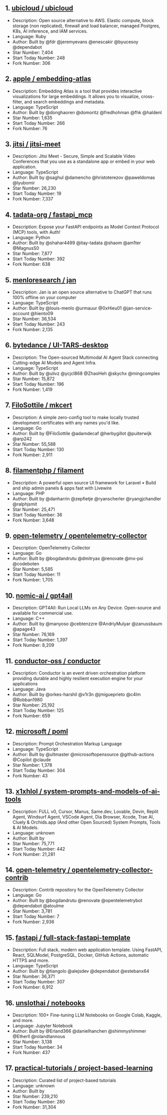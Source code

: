 ## 1. [ubicloud / ubicloud](https://github.com/ubicloud/ubicloud)
- Description: Open source alternative to AWS. Elastic compute, block storage (non replicated), firewall and load balancer, managed Postgres, K8s, AI inference, and IAM services.
- Language: Ruby
- Author: Built by @fdr @jeremyevans @enescakir @byucesoy @dependabot
- Star Number: 7,404
- Start Today Number: 248
- Fork Number: 306

## 2. [apple / embedding-atlas](https://github.com/apple/embedding-atlas)
- Description: Embedding Atlas is a tool that provides interactive visualizations for large embeddings. It allows you to visualize, cross-filter, and search embeddings and metadata.
- Language: TypeScript
- Author: Built by @donghaoren @domoritz @fredhohman @fhk @haldenl
- Star Number: 1,635
- Start Today Number: 266
- Fork Number: 76

## 3. [jitsi / jitsi-meet](https://github.com/jitsi/jitsi-meet)
- Description: Jitsi Meet - Secure, Simple and Scalable Video Conferences that you use as a standalone app or embed in your web application.
- Language: TypeScript
- Author: Built by @saghul @damencho @hristoterezov @paweldomas @lyubomir
- Star Number: 26,230
- Start Today Number: 19
- Fork Number: 7,337

## 4. [tadata-org / fastapi_mcp](https://github.com/tadata-org/fastapi_mcp)
- Description: Expose your FastAPI endpoints as Model Context Protocol (MCP) tools, with Auth!
- Language: Python
- Author: Built by @shahar4499 @itay-tadata @shaom @am1ter @MagnusS0
- Star Number: 7,877
- Start Today Number: 392
- Fork Number: 638

## 5. [menloresearch / jan](https://github.com/menloresearch/jan)
- Description: Jan is an open source alternative to ChatGPT that runs 100% offline on your computer
- Language: TypeScript
- Author: Built by @louis-menlo @urmauur @0xHieu01 @jan-service-account @hiento09
- Star Number: 36,534
- Start Today Number: 243
- Fork Number: 2,135

## 6. [bytedance / UI-TARS-desktop](https://github.com/bytedance/UI-TARS-desktop)
- Description: The Open-sourced Multimodal AI Agent Stack connecting Cutting-edge AI Models and Agent Infra.
- Language: TypeScript
- Author: Built by @ulivz @ycjcl868 @ZhaoHeh @skychx @mingcomplex
- Star Number: 15,872
- Start Today Number: 196
- Fork Number: 1,419

## 7. [FiloSottile / mkcert](https://github.com/FiloSottile/mkcert)
- Description: A simple zero-config tool to make locally trusted development certificates with any names you'd like.
- Language: Go
- Author: Built by @FiloSottile @adamdecaf @herbygillot @puiterwijk @arp242
- Star Number: 55,588
- Start Today Number: 130
- Fork Number: 2,911

## 8. [filamentphp / filament](https://github.com/filamentphp/filament)
- Description: A powerful open source UI framework for Laravel • Build and ship admin panels & apps fast with Livewire
- Language: PHP
- Author: Built by @danharrin @zepfietje @ryanscherler @ryangjchandler @ralphjsmit
- Star Number: 25,471
- Start Today Number: 36
- Fork Number: 3,648

## 9. [open-telemetry / opentelemetry-collector](https://github.com/open-telemetry/opentelemetry-collector)
- Description: OpenTelemetry Collector
- Language: Go
- Author: Built by @bogdandrutu @dmitryax @renovate @mx-psi @codeboten
- Star Number: 5,585
- Start Today Number: 11
- Fork Number: 1,705

## 10. [nomic-ai / gpt4all](https://github.com/nomic-ai/gpt4all)
- Description: GPT4All: Run Local LLMs on Any Device. Open-source and available for commercial use.
- Language: C++
- Author: Built by @manyoso @cebtenzzre @AndriyMulyar @zanussbaum @apage43
- Star Number: 76,169
- Start Today Number: 1,397
- Fork Number: 8,209

## 11. [conductor-oss / conductor](https://github.com/conductor-oss/conductor)
- Description: Conductor is an event driven orchestration platform providing durable and highly resilient execution engine for your applications
- Language: Java
- Author: Built by @orkes-harshil @v1r3n @jmigueprieto @c4lm @Robban1980
- Star Number: 25,192
- Start Today Number: 125
- Fork Number: 659

## 12. [microsoft / poml](https://github.com/microsoft/poml)
- Description: Prompt Orchestration Markup Language
- Language: TypeScript
- Author: Built by @ultmaster @microsoftopensource @github-actions @Copilot @claude
- Star Number: 1,378
- Start Today Number: 304
- Fork Number: 43

## 13. [x1xhlol / system-prompts-and-models-of-ai-tools](https://github.com/x1xhlol/system-prompts-and-models-of-ai-tools)
- Description: FULL v0, Cursor, Manus, Same.dev, Lovable, Devin, Replit Agent, Windsurf Agent, VSCode Agent, Dia Browser, Xcode, Trae AI, Cluely & Orchids.app (And other Open Sourced) System Prompts, Tools & AI Models.
- Language: unknown
- Author: Built by 
- Star Number: 75,771
- Start Today Number: 442
- Fork Number: 21,281

## 14. [open-telemetry / opentelemetry-collector-contrib](https://github.com/open-telemetry/opentelemetry-collector-contrib)
- Description: Contrib repository for the OpenTelemetry Collector
- Language: Go
- Author: Built by @bogdandrutu @renovate @opentelemetrybot @dependabot @atoulme
- Star Number: 3,781
- Start Today Number: 7
- Fork Number: 2,936

## 15. [fastapi / full-stack-fastapi-template](https://github.com/fastapi/full-stack-fastapi-template)
- Description: Full stack, modern web application template. Using FastAPI, React, SQLModel, PostgreSQL, Docker, GitHub Actions, automatic HTTPS and more.
- Language: TypeScript
- Author: Built by @tiangolo @alejsdev @dependabot @estebanx64
- Star Number: 36,371
- Start Today Number: 307
- Fork Number: 6,912

## 16. [unslothai / notebooks](https://github.com/unslothai/notebooks)
- Description: 100+ Fine-tuning LLM Notebooks on Google Colab, Kaggle, and more.
- Language: Jupyter Notebook
- Author: Built by @Erland366 @danielhanchen @shimmyshimmer @Etherll @rolandtannous
- Star Number: 3,138
- Start Today Number: 34
- Fork Number: 437

## 17. [practical-tutorials / project-based-learning](https://github.com/practical-tutorials/project-based-learning)
- Description: Curated list of project-based tutorials
- Language: unknown
- Author: Built by 
- Star Number: 239,210
- Start Today Number: 280
- Fork Number: 31,304